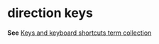 # direction keys

**See** [Keys and keyboard shortcuts term collection](../term-collections/keys-keyboard-shortcuts.md)
